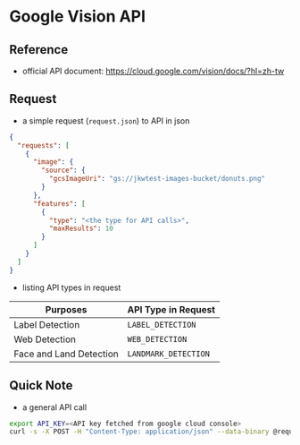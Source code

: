 # Google Vision API



## Reference



* official API document: <https://cloud.google.com/vision/docs/?hl=zh-tw>



## Request


* a simple request (`request.json`) to API in json

```json
{
  "requests": [
    {
      "image": {
        "source": {
          "gcsImageUri": "gs://jkwtest-images-bucket/donuts.png"
        }
      },
      "features": [
        {
          "type": "<the type for API calls>",
          "maxResults": 10
        }
      ]
    }
  ]
}
```

* listing API types in request

| Purposes                | API Type in Request  |
| ----------------------- | -------------------- |
| Label Detection         | `LABEL_DETECTION`    |
| Web Detection           | `WEB_DETECTION`      |
| Face and Land Detection | `LANDMARK_DETECTION` |



## Quick Note

* a general API call

```sh
export API_KEY=<API key fetched from google cloud console>
curl -s -X POST -H "Content-Type: application/json" --data-binary @request.json  https://vision.googleapis.com/v1/images:annotate?key=${API_KEY}
```

